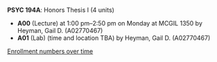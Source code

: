 **PSYC 194A**: Honors Thesis I (4 units)

- **A00** (Lecture) at 1:00 pm–2:50 pm on Monday at MCGIL 1350 by Heyman, Gail D. (A02770467)
- **A01** (Lab) (time and location TBA) by Heyman, Gail D. (A02770467)

[Enrollment numbers over time](./PSYC194A.tsv)
